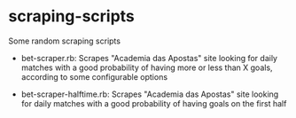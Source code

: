 # scraping-scripts

Some random scraping scripts

- bet-scraper.rb: Scrapes "Academia das Apostas" site looking for daily matches with a good probability of having more or less than X goals, according to some configurable options

- bet-scraper-halftime.rb: Scrapes "Academia das Apostas" site looking for daily matches with a good probability of having goals on the first half
